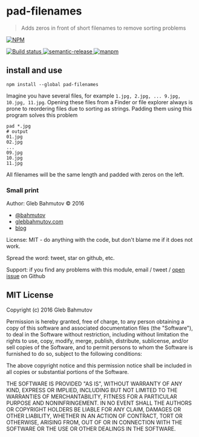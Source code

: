 # pad-filenames
> Adds zeros in front of short filenames to remove sorting problems

[![NPM][pad-filenames-icon] ][pad-filenames-url]

[![Build status][pad-filenames-ci-image] ][pad-filenames-ci-url]
[![semantic-release][semantic-image] ][semantic-url]
[![manpm](https://img.shields.io/badge/manpm-%E2%9C%93-3399ff.svg)](https://github.com/bahmutov/manpm)

## install and use

    npm install --global pad-filenames

Imagine you have several files, for example `1.jpg, 2.jpg, ... 9.jpg, 10.jpg, 11.jpg`. Opening
these files from a Finder or file explorer always is prone to reordering files due to sorting
as strings. Padding them using this program solves this problem

    pad *.jpg
    # output
    01.jpg
    02.jpg
    ...
    09.jpg
    10.jpg
    11.jpg

All filenames will be the same length and padded with zeros on the left.

### Small print

Author: Gleb Bahmutov &copy; 2016

* [@bahmutov](https://twitter.com/bahmutov)
* [glebbahmutov.com](http://glebbahmutov.com)
* [blog](http://glebbahmutov.com/blog/)

License: MIT - do anything with the code, but don't blame me if it does not work.

Spread the word: tweet, star on github, etc.

Support: if you find any problems with this module, email / tweet /
[open issue](https://github.com/bahmutov/pad-filenames/issues) on Github

## MIT License

Copyright (c) 2016 Gleb Bahmutov

Permission is hereby granted, free of charge, to any person
obtaining a copy of this software and associated documentation
files (the "Software"), to deal in the Software without
restriction, including without limitation the rights to use,
copy, modify, merge, publish, distribute, sublicense, and/or sell
copies of the Software, and to permit persons to whom the
Software is furnished to do so, subject to the following
conditions:

The above copyright notice and this permission notice shall be
included in all copies or substantial portions of the Software.

THE SOFTWARE IS PROVIDED "AS IS", WITHOUT WARRANTY OF ANY KIND,
EXPRESS OR IMPLIED, INCLUDING BUT NOT LIMITED TO THE WARRANTIES
OF MERCHANTABILITY, FITNESS FOR A PARTICULAR PURPOSE AND
NONINFRINGEMENT. IN NO EVENT SHALL THE AUTHORS OR COPYRIGHT
HOLDERS BE LIABLE FOR ANY CLAIM, DAMAGES OR OTHER LIABILITY,
WHETHER IN AN ACTION OF CONTRACT, TORT OR OTHERWISE, ARISING
FROM, OUT OF OR IN CONNECTION WITH THE SOFTWARE OR THE USE OR
OTHER DEALINGS IN THE SOFTWARE.

[pad-filenames-icon]: https://nodei.co/npm/pad-filenames.png?downloads=true
[pad-filenames-url]: https://npmjs.org/package/pad-filenames
[pad-filenames-ci-image]: https://travis-ci.org/bahmutov/pad-filenames.png?branch=master
[pad-filenames-ci-url]: https://travis-ci.org/bahmutov/pad-filenames
[semantic-image]: https://img.shields.io/badge/%20%20%F0%9F%93%A6%F0%9F%9A%80-semantic--release-e10079.svg
[semantic-url]: https://github.com/semantic-release/semantic-release
